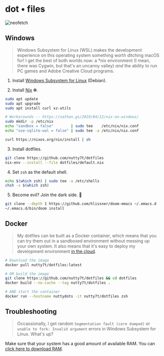 # dot • files

![neofetch](https://user-images.githubusercontent.com/40926021/71704201-1cd09f00-2d96-11ea-8c0d-9f0e8821a64f.png)

## Windows

> Windows Subsystem for Linux (WSL) makes the development experience on this
> operating system something worth ditching macOS for! I get the best of both
> worlds now: a *nix environment (I mean, there was Cygwin, but that's an
> uncanny valley) *and* the ability to run PC games and Adobe Creative Cloud
> programs.

1. Install [Windows Subsystem for Linux] (Debian).

2. Install [Nix] ❆.

``` bash
sudo apt update
sudo apt upgrade
sudo apt install curl xz-utils

# Workarounds -- https://nathan.gs/2019/04/12/nix-on-windows/
sudo mkdir -p /etc/nix
echo "sandbox = false"        | sudo tee    /etc/nix/nix.conf
echo "use-sqlite-wal = false" | sudo tee -a /etc/nix/nix.conf

curl https://nixos.org/nix/install | sh
```

3. Install dotfiles.

``` bash
git clone https://github.com/nutty7t/dotfiles
nix-env --install --file dotfiles/default.nix
```

4. Set `zsh` as the default shell.

``` bash
echo $(which zsh) | sudo tee -a /etc/shells
chsh -s $(which zsh)
```

5. Become evil? Join the dark side. 🖤

``` bash
git clone --depth 1 https://github.com/hlissner/doom-emacs ~/.emacs.d
~/.emacs.d/bin/doom install
```

## Docker

> My dotfiles can be built as a Docker container, which means that you can try
> them out in a sandboxed environment without messing up your own system. It
> also means that it's easy to deploy my development environment [in the cloud].

``` bash
# Download the image
docker pull nutty7t/dotfiles:latest

# OR build the image
git clone https://github.com/nutty7t/dotfiles && cd dotfiles
docker build --no-cache --tag nutty7t/dotfiles .

# AND start the container
docker run --hostname nuttydots -it nutty7t/dotfiles zsh
```

## Troubleshooting

> Occassionally, I get random `Segmentation fault (core dumped)` or `unable to
> fork: Invalid argument` errors in Windows Subsystem for Linux. What's up?

Make sure that your system has a good amount of available RAM. You can
[click here to download RAM].

<!-- References -->
[Windows Subsystem for Linux]: https://docs.microsoft.com/en-us/windows/wsl/install-win10
[Nix]: https://nixos.org/nix/
[in the cloud]: https://github.com/nutty7t/cloud
[Docker Hub]: https://hub.docker.com/repository/docker/nutty7t/dotfiles
[click here to download RAM]: https://downloadmoreram.com/
